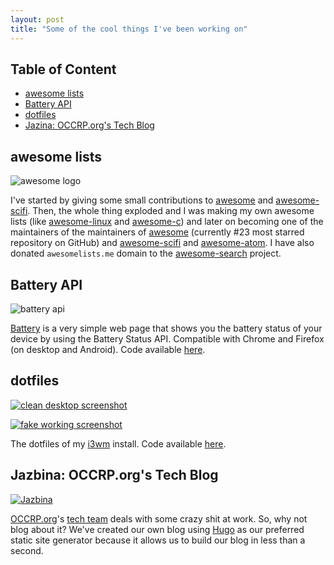 ```yaml
---
layout: post
title: "Some of the cool things I've been working on"
---
```


## Table of Content

* [awesome lists](#awesome-lists)
* [Battery API](#battery-api)
* [dotfiles](#dotfiles)
* [Jazina: OCCRP.org's Tech Blog](#jazbina-occrporgs-tech-blog)

## awesome lists

<img src="https://camo.githubusercontent.com/9cdace173cd8a48b0b633c47374c3553494e0d8f/68747470733a2f2f7261776769742e636f6d2f73696e647265736f726875732f617765736f6d652f6d61737465722f6d656469612f6c6f676f2e737667" alt="awesome logo" class="fit image">

I've started by giving some small contributions to [awesome](https://github.com/sindresorhus/awesome) and [awesome-scifi](https://github.com/sindresorhus/awesome-scifi). Then, the whole thing exploded and I was making my own awesome lists (like [awesome-linux](https://github.com/aleksandar-todorovic/awesome-linux) and [awesome-c](https://github.com/aleksandar-todorovic/awesome-c)) and later on becoming one of the maintainers of the maintainers of [awesome](https://github.com/sindresorhus/awesome) (currently #23 most starred repository on GitHub) and [awesome-scifi](https://github.com/sindresorhus/awesome-scifi) and [awesome-atom](https://github.com/mehcode/awesome-atom/). I have also donated `awesomelists.me` domain to the [awesome-search](https://github.com/lockys/awesome-search) project.

## Battery API

<img src="https://scontent-cdg2-1.xx.fbcdn.net/hphotos-xtf1/v/t1.0-9/s720x720/1425601_539855279502629_7569263953278633140_n.png?oh=49f9836a38a684a062e9ffc006f42639&oe=56D80387" alt="battery api" class="fit image">

[Battery](https://r3bl.me/battery/) is a very simple web page that shows you the battery status of your device by using the Battery Status API. Compatible with Chrome and Firefox (on desktop and Android). Code available [here](https://github.com/aleksandar-todorovic/battery).

## dotfiles
<a href="https://i.imgur.com/kQBIy3H.png"><img src="https://i.imgur.com/kQBIy3H.png" alt="clean desktop screenshot" class="fit image"></a>


<a href="https://i.imgur.com/iSu2KMY.png"><img src="https://i.imgur.com/iSu2KMY.png" alt="fake working screenshot" class="fit image"></a>

The dotfiles of my [i3wm](https://i3wm.org/) install. Code available [here](https://github.com/aleksandar-todorovic/dotfiles).

## Jazbina: OCCRP.org's Tech Blog

<a href="https://tech.occrp.org"><img src="https://i.imgur.com/w5srZBJ.png" alt="Jazbina" class="fit image"></a>

[OCCRP.org](https://www.occrp.org/en)'s [tech team](https://tech.occrp.org/) deals with some crazy shit at work. So, why not blog about it? We've created our own blog using [Hugo](http://gohugo.io/) as our preferred static site generator because it allows us to build our blog in less than a second.
